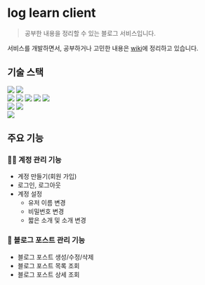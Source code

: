 # log learn client

> 공부한 내용을 정리할 수 있는 블로그 서비스입니다.

서비스를 개발하면서, 공부하거나 고민한 내용은 [wiki](https://github.com/rookie7my/log-learn-client/wiki)에 정리하고 있습니다.

## 기술 스택

<div>
    <img src="https://img.shields.io/badge/JavaScript-F7DF1E?style=flat-square&logo=javascript&logoColor=black" />
    <img src="https://img.shields.io/badge/Node.js-339933?style=flat-square&logo=node.js&logoColor=white" />
</div>
<div>
    <img src="https://img.shields.io/badge/React-61DAFB?style=flat-square&logo=react&logoColor=black" />
    <img src="https://img.shields.io/badge/React%20Router-CA4245?style=flat-square&logo=react%20router&logoColor=white" />
    <img src="https://img.shields.io/badge/React%20Query-FF4154?style=flat-square&logo=react%20query&logoColor=white" />
    <img src="https://img.shields.io/badge/Emotion-FE74D0?style=flat-square" />
    <img src="https://img.shields.io/badge/Chakra%20UI-319795?style=flat-square&logo=chakraui&logoColor=white">
</div>
<div>
  <img src="https://img.shields.io/badge/ESLint-4B32C3?style=flat-square&logo=eslint&logoColor=white">
  <img src="https://img.shields.io/badge/Prettier-F7B93E?style=flat-square&logo=prettier&logoColor=black">
</div>
<div>
    <img src="https://img.shields.io/badge/Vite-646CFF?style=flat-square&logo=vite&logoColor=white" />
</div>

## 주요 기능

### 🧑‍💻 계정 관리 기능

- 계정 만들기(회원 가입)
- 로그인, 로그아웃
- 계정 설정
  - 유저 이름 변경
  - 비밀번호 변경
  - 짧은 소개 및 소개 변경

### 📄 블로그 포스트 관리 기능

- 블로그 포스트 생성/수정/삭제
- 블로그 포스트 목록 조회
- 블로그 포스트 상세 조회
